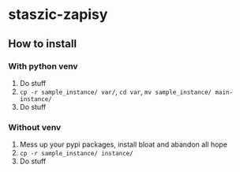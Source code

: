 # staszic-zapisy

## How to install

### With python venv
1. Do stuff
2. `cp -r sample_instance/ var/`, `cd var`, `mv sample_instance/ main-instance/`
3. Do stuff

### Without venv
1. Mess up your pypi packages, install bloat and abandon all hope
2. `cp -r sample_instance/ instance/`
3. Do stuff


